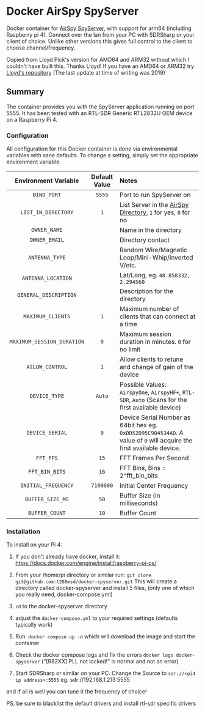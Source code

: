 # Docker AirSpy SpyServer

Docker container for [AirSpy SpyServer](https://airspy.com/download), with support for arm64 (including Raspberry pi 4).
Connect over the lan from your PC with SDRSharp or your client of choice. Unlike other versions this gives full control to the client to choose channel/frequency. 

Copied from Lloyd Pick's version for AMD64 and ARM32 without which I couldn't have built this. Thanks Lloyd!
If you have an AMD64 or ARM32 try [Lloyd's repository](https://github.com/lloydpick/docker-spyserver) (The last update at time of writing was 2019)


## Summary

The container provides you with the SpyServer application running on port 5555. It has been tested with an RTL-SDR  Generic RTL2832U OEM device on a Raspberry Pi 4. 

### Configuration

All configuration for this Docker container is done via environmental variables with sane defaults. To change a setting, simply set the appropriate environment variable.

| Environment Variable     | Default Value | Notes |
|:------------------------:|:-------------:|:------|
|`BIND_PORT`               |`5555`         |Port to run SpyServer on|
|`LIST_IN_DIRECTORY`       |`1`            |List Server in the [AirSpy Directory](https://airspy.com/directory/), `1` for yes, `0` for no|
|`OWNER_NAME`              |               |Name in the directory|
|`OWNER_EMAIL`             |               |Directory contact|
|`ANTENNA_TYPE`            |               |Random Wire/Magnetic Loop/Mini-Whip/Inverted V/etc.|
|`ANTENNA_LOCATION`        |               |Lat/Long, eg. `48.858332, 2.294560`|
|`GENERAL_DESCRIPTION`     |               |Description for the directory|
|`MAXIMUM_CLIENTS`         |`1`            |Maximum number of clients that can connect at a time|
|`MAXIMUM_SESSION_DURATION`|`0`            |Maximum session duration in minutes. `0` for no limit|
|`AlLOW_CONTROL`           |`1`            |Allow clients to retune and change of gain of the device|
|`DEVICE_TYPE`             |`Auto`         |Possible Values: `AirspyOne`, `AirspyHF+`, `RTL-SDR`, `Auto` (Scans for the first available device)|
|`DEVICE_SERIAL`           |`0`            |Device Serial Number as 64bit hex eg. `0xDD52D95C904534AD`. A value of `0` will acquire the first available device.|
|`FFT_FPS`                 |`15`           |FFT Frames Per Second|
|`FFT_BIN_BITS`            |`16`           |FFT Bins, Bins = 2^fft_bin_bits|
|`INITIAL_FREQUENCY`       |`7100000`      |Initial Center Frequency|
|`BUFFER_SIZE_MS`          |`50`           |Buffer Size (in milliseconds)|
|`BUFFER_COUNT`            |`10`           |Buffer Count|

### Installation
To install on your Pi 4:
1. If you don't already have docker, install it:   https://docs.docker.com/engine/install/raspberry-pi-os/
2. From your /home/pi directory or similar run:  `git clone git@github.com:t288msd/docker-spyserver.git`
This will create a directory called docker-spyserver and install 5 files, (only one of which you really need, docker-compose.yml)

3. `cd` to the docker-spyserver directory
4. adjust the `docker-compose.yml` to your required settings (defaults typically work)
5. Run: `docker compose up -d` which will download the image and start the container
6. Check the docker compose logs and fix the errors `docker logs docker-spyserver` ("[R82XX] PLL not locked!" is normal and not an error)
7. Start SDRSharp or similar on your PC. Change the Source to `sdr://<pi4 ip address>:5555` eg. sdr://192.168.1.213:5555

and if all is well you can tune it the frequency of choice!

PS. be sure to blacklist the default drivers and install rtl-sdr specific drivers 


